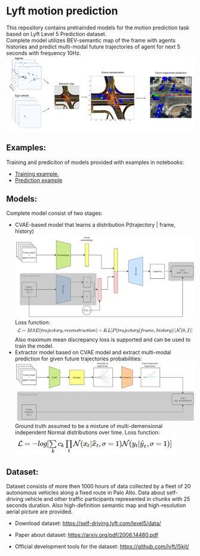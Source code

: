 # Lyft motion prediction

This repository contains pretrainded models for the motion prediction task based on Lyft Level 5 Prediction dataset. <br>
Complete model utilizes BEV-semantic map of the frame with agents histories and predict multi-modal future trajectories of agent for next 5 seconds with frequency 10Hz. 
![](images/example.png)

## Examples:
Training and prediciton of models provided with examples in notebooks:
 * [Training example.](https://github.com/kumgleb/Lyft_motion_prediction/blob/main/examples/train_example.ipynb)
 * [Prediction example](https://github.com/kumgleb/Lyft_motion_prediction/blob/main/examples/prediction_example.ipynb)

## Models:
Complete model consist of two stages:
* CVAE-based model that learns a distribution P(trajectory | frame, history)
![](images/CVAE_model.png)
Loss function: <br>
![](images/loss_cvae.PNG) <br>
Also maximum mean discrepancy loss is supported and can be used to train the model.
* Extractor model based on CVAE model and extract multi-modal prediction for given future trajectories probabilities:
![](images/Extractor_model.png)
Ground truth assumed to be a mixture of multi-demensional independent Normal distributions over time.
Loss function: <br>
![](images/loss_extractor.PNG)

## Dataset:
Dataset consists of more then 1000 hours of data collected by a fleet of 20 autonomous vehicles along a fixed route in Palo Alto.
Data about self-driving vehicle and other traffic participants represented in chunks with 25 seconds duration.
Also high-definition semantic map and high-resolution aerial picture are provided.

* Download dataset:
https://self-driving.lyft.com/level5/data/

* Paper about dataset:
https://arxiv.org/pdf/2006.14480.pdf

* Official development tools for the dataset:
https://github.com/lyft/l5kit/



